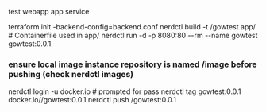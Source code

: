 test webapp app service

terraform init -backend-config=backend.conf
nerdctl build -t <user>/gowtest app/ # Containerfile used in app/
nerdctl run -d -p 8080:80 --rm --name gowtest gowtest:0.0.1

### ensure local image instance repository is named <user>/image before pushing (check nerdctl images)
nerdctl login -u <username> docker.io # prompted for pass
nerdctl tag gowtest:0.0.1 docker.io/<user>/gowtest:0.0.1
nerdctl push <user>/gowtest:0.0.1